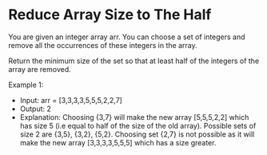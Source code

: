 # Reduce Array Size to The Half

You are given an integer array arr. You can choose a set of integers and remove all the occurrences of these integers in the array.

Return the minimum size of the set so that at least half of the integers of the array are removed.

Example 1:

- Input: arr = [3,3,3,3,5,5,5,2,2,7]
- Output: 2
- Explanation: Choosing {3,7} will make the new array [5,5,5,2,2] which has size 5 (i.e equal to half of the size of the old array). Possible sets of size 2 are {3,5}, {3,2}, {5,2}. Choosing set {2,7} is not possible as it will make the new array [3,3,3,3,5,5,5] which has a size greater.
